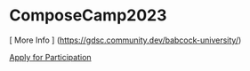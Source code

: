 # ComposeCamp2023

[ More Info ] (https://gdsc.community.dev/babcock-university/)

[ Apply for Participation ](https://gdg.community.dev/e/m55vvm/)
